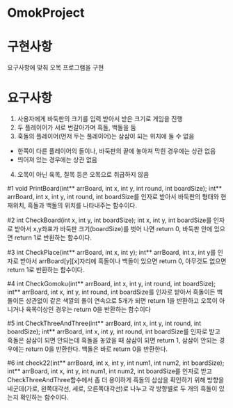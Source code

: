 # OmokProject

# 구현사항
요구사항에 맞춰 오목 프로그램을 구현

# 요구사항
1. 사용자에게 바둑판의 크기를 입력 받아서 받은 크기로 게임을 진행
2. 두 플레이어가 서로 번갈아가며 흑돌, 백돌을 둠
3. 훅돌의 플레이어(먼저 두는 풀레이어)는 삼삼이 되는 위치에 둘 수 없음
  - 한쪽이 다른 플레이어의 돌이나, 바둑판의 끝에 놓아져 막힌 경우에는 상관 없음
  - 띄어져 있는 경우에는 상관 없음
4. 오목이 아닌 육목, 칠목 등은 오목으로 취급하지 않음

#1 void PrintBoard(int** arrBoard, int x, int y, int round, int boardSize);
 int** arrBoard, int x, int y, int round, int boardSize를 인자로 받아서 바둑판의 형태와 현재위치, 흑돌과 백돌의 위치를 나타내주는 함수이다.

#2 int CheckBoard(int x, int y, int boardSize);
int x, int y, int boardSize를 인자로 받아서 x,y좌표가 바둑판 크기(boardSize)를 벗어 나면 return 0, 바둑판 안에 있으면 return 1로 반환하는 함수이다.

#3 int CheckPlace(int** arrBoard, int x, int y);
int** arrBoard, int x, int y를 인자로 받아서 arrBoard[y][x]자리에 흑돌이나 백돌이 있으면 return 0, 아무것도 없으면 return 1로 반환하는 함수이다.

#4 int CheckGomoku(int** arrBoard, int x, int y, int round, int boardSize);
 int** arrBoard, int x, int y, int round, int boardSize를 인자로 받아서 흑돌이든 백돌이든 상관없이 같은 색깔의 돌이 연속으로 5개가 되면 return 1을 반환하고
오목이 아니거나 육목이상인 경우는 return 0을 반환하는 함수이다

#5 int CheckThreeAndThree(int** arrBoard, int x, int y, int round, int boardSize);
 int** arrBoard, int x, int y, int round, int boardSize를 인자로 받고 흑돌은 삼삼이 되면 안되는데 흑돌을 놓았을 때 삼삼이 되면 return 1, 삼삼이 안되는 경우에는 return 0을 반환한다. 백돌은 바로 return 0을 반환한다.

#6 int check22(int** arrBoard, int x, int y, int num1, int num2, int boardSize);
 int** arrBoard, int x, int y, int num1, int num2, int boardSize를 인자로 받고 CheckThreeAndThree함수에서 좀 더 용이하게 흑돌의 삼삼을 확인하기 위해 방향을 네군데(가로, 왼쪽대각선, 세로, 오른쪽대각선)로 나누고 각 방향별로 두 개의 흑돌이 있는지 확인하는 함수이다.
